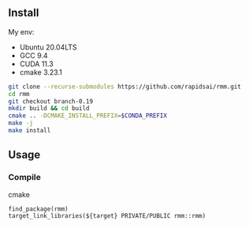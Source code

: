 ## Install 

My env:
- Ubuntu 20.04LTS
- GCC 9.4
- CUDA 11.3
- cmake 3.23.1


```sh
git clone --recurse-submodules https://github.com/rapidsai/rmm.git
cd rmm
git checkout branch-0.19 
mkdir build && cd build
cmake .. -DCMAKE_INSTALL_PREFIX=$CONDA_PREFIX 
make -j
make install
```


## Usage

### Compile

cmake
```
find_package(rmm)
target_link_libraries(${target} PRIVATE/PUBLIC rmm::rmm)
```


